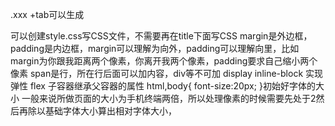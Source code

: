 .xxx  +tab可以生成<div class="xxx"></div>
可以创建style.css写CSS文件，不需要再在title下面写CSS
margin是外边框，padding是内边框，margin可以理解为向外，padding可以理解向里，比如margin为你跟我距离两个像素，你离开我两个像素，padding要求自己缩小两个像素
span是行，所在行后面可以加内容，div等不可加
display inline-block 实现弹性
flex 子容器继承父容器的属性
html,body{
    font-size:20px;
}初始好字体的大小
一般来说所做页面的大小为手机终端两倍，所以处理像素的时候需要先处于2然后再除以基础字体大小算出相对字体大小，